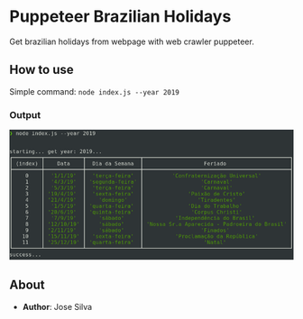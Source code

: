 # Puppeteer Brazilian Holidays
Get brazilian holidays from webpage with web crawler puppeteer.

## How to use
Simple command: ```node index.js --year 2019```
### Output
![example](assets/print_terminal.png)

## About
- **Author**: Jose Silva
